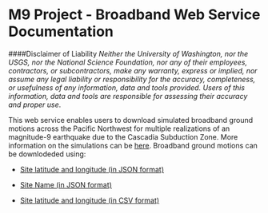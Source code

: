 M9 Project - Broadband Web Service Documentation
=======
####Disclaimer of Liability
_Neither the University of Washington, nor the USGS, nor the National Science Foundation, nor any of their employees, contractors, or subcontractors, make any warranty, express or implied, nor assume any legal liability or responsibility for the accuracy, completeness, or usefulness of any information, data and tools provided.  Users of this information, data and tools are responsible for assessing their accuracy and proper use_.

This web service enables users to download simulated broadband ground motions across the Pacific Northwest for multiple realizations of an magnitude-9 earthquake due to the Cascadia Subduction Zone. More information on the simulations can be [here](https://doi.org/10.1785/0120180034). Broadband ground motions can be downlodeded using:

- [Site latitude and longitude (in JSON format)](/service1)

- [Site Name (in JSON format)](/service2)

- [Site latitude and longitude (in CSV format)](/service3)
